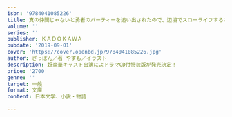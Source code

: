 ```yaml
---
isbn: '9784041085226'
title: 真の仲間じゃないと勇者のパーティーを追い出されたので、辺境でスローライフすることにしました5 ドラマCD付き特装版
volume: ''
series: ''
publisher: ＫＡＤＯＫＡＷＡ
pubdate: '2019-09-01'
cover: 'https://cover.openbd.jp/9784041085226.jpg'
author: ざっぽん／著 やすも／イラスト
description: 超豪華キャスト出演によドラマCD付特装版が発売決定！
price: '2700'
genre: ''
target: 一般
format: 文庫
content: 日本文学、小説・物語

---
```

